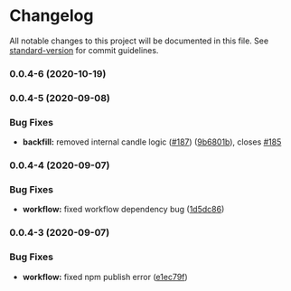 # Changelog

All notable changes to this project will be documented in this file. See [standard-version](https://github.com/conventional-changelog/standard-version) for commit guidelines.

### 0.0.4-6 (2020-10-19)

### 0.0.4-5 (2020-09-08)


### Bug Fixes

* **backfill:** removed internal candle logic ([#187](https://github.com/Algotia/core/issues/187)) ([9b6801b](https://github.com/Algotia/core/commit/9b6801bc3823f82f344029377e84ba6987312ed7)), closes [#185](https://github.com/Algotia/core/issues/185)

### 0.0.4-4 (2020-09-07)


### Bug Fixes

* **workflow:** fixed workflow dependency bug ([1d5dc86](https://github.com/Algotia/core/commit/1d5dc86d84a85c435a24f662fca037cd54880656))

### 0.0.4-3 (2020-09-07)


### Bug Fixes

* **workflow:** fixed npm publish error ([e1ec79f](https://github.com/Algotia/core/commit/e1ec79f9be434c49208761e033c13979c443ffc2))
